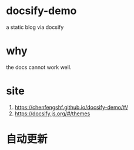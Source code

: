 # docsify-demo
a static blog via docsify

# why

the docs cannot work well.

# site
1. https://chenfengshf.github.io/docsify-demo/#/
2. https://docsify.js.org/#/themes
# 自动更新
